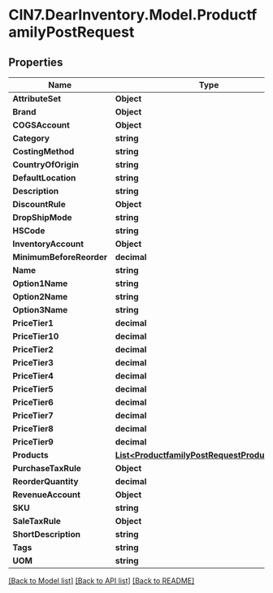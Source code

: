 # CIN7.DearInventory.Model.ProductfamilyPostRequest

## Properties

| Name                     | Type                                                                                              | Description | Notes      |
| ------------------------ | ------------------------------------------------------------------------------------------------- | ----------- | ---------- |
| **AttributeSet**         | **Object**                                                                                        |             | [optional] |
| **Brand**                | **Object**                                                                                        |             | [optional] |
| **COGSAccount**          | **Object**                                                                                        |             | [optional] |
| **Category**             | **string**                                                                                        |             | [optional] |
| **CostingMethod**        | **string**                                                                                        |             | [optional] |
| **CountryOfOrigin**      | **string**                                                                                        |             | [optional] |
| **DefaultLocation**      | **string**                                                                                        |             | [optional] |
| **Description**          | **string**                                                                                        |             | [optional] |
| **DiscountRule**         | **Object**                                                                                        |             | [optional] |
| **DropShipMode**         | **string**                                                                                        |             | [optional] |
| **HSCode**               | **string**                                                                                        |             | [optional] |
| **InventoryAccount**     | **Object**                                                                                        |             | [optional] |
| **MinimumBeforeReorder** | **decimal**                                                                                       |             | [optional] |
| **Name**                 | **string**                                                                                        |             | [optional] |
| **Option1Name**          | **string**                                                                                        |             | [optional] |
| **Option2Name**          | **string**                                                                                        |             | [optional] |
| **Option3Name**          | **string**                                                                                        |             | [optional] |
| **PriceTier1**           | **decimal**                                                                                       |             | [optional] |
| **PriceTier10**          | **decimal**                                                                                       |             | [optional] |
| **PriceTier2**           | **decimal**                                                                                       |             | [optional] |
| **PriceTier3**           | **decimal**                                                                                       |             | [optional] |
| **PriceTier4**           | **decimal**                                                                                       |             | [optional] |
| **PriceTier5**           | **decimal**                                                                                       |             | [optional] |
| **PriceTier6**           | **decimal**                                                                                       |             | [optional] |
| **PriceTier7**           | **decimal**                                                                                       |             | [optional] |
| **PriceTier8**           | **decimal**                                                                                       |             | [optional] |
| **PriceTier9**           | **decimal**                                                                                       |             | [optional] |
| **Products**             | [**List&lt;ProductfamilyPostRequestProductsInner&gt;**](ProductfamilyPostRequestProductsInner.md) |             | [optional] |
| **PurchaseTaxRule**      | **Object**                                                                                        |             | [optional] |
| **ReorderQuantity**      | **decimal**                                                                                       |             | [optional] |
| **RevenueAccount**       | **Object**                                                                                        |             | [optional] |
| **SKU**                  | **string**                                                                                        |             | [optional] |
| **SaleTaxRule**          | **Object**                                                                                        |             | [optional] |
| **ShortDescription**     | **string**                                                                                        |             | [optional] |
| **Tags**                 | **string**                                                                                        |             | [optional] |
| **UOM**                  | **string**                                                                                        |             | [optional] |

[[Back to Model list]](../README.md#documentation-for-models) [[Back to API list]](../README.md#documentation-for-api-endpoints) [[Back to README]](../README.md)
